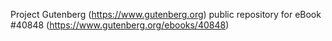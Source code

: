 Project Gutenberg (https://www.gutenberg.org) public repository for eBook #40848 (https://www.gutenberg.org/ebooks/40848)
